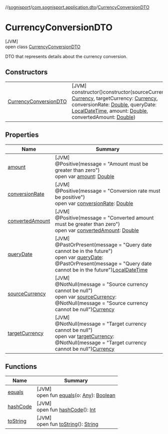 //[sognisport](../../../index.md)/[com.sognisport.application.dto](../index.md)/[CurrencyConversionDTO](index.md)

# CurrencyConversionDTO

[JVM]\
open class [CurrencyConversionDTO](index.md)

DTO that represents details about the currency conversion.

## Constructors

| | |
|---|---|
| [CurrencyConversionDTO](-currency-conversion-d-t-o.md) | [JVM]<br>constructor()constructor(sourceCurrency: [Currency](../../com.sognisport.domain.model/-currency/index.md), targetCurrency: [Currency](../../com.sognisport.domain.model/-currency/index.md), conversionRate: [Double](https://kotlinlang.org/api/latest/jvm/stdlib/kotlin/-double/index.html), queryDate: [LocalDateTime](https://docs.oracle.com/javase/8/docs/api/java/time/LocalDateTime.html), amount: [Double](https://kotlinlang.org/api/latest/jvm/stdlib/kotlin/-double/index.html), convertedAmount: [Double](https://kotlinlang.org/api/latest/jvm/stdlib/kotlin/-double/index.html)) |

## Properties

| Name | Summary |
|---|---|
| [amount](amount.md) | [JVM]<br>@Positive(message = &quot;Amount must be greater than zero&quot;)<br>open var [amount](amount.md): [Double](https://kotlinlang.org/api/latest/jvm/stdlib/kotlin/-double/index.html) |
| [conversionRate](conversion-rate.md) | [JVM]<br>@Positive(message = &quot;Conversion rate must be positive&quot;)<br>open var [conversionRate](conversion-rate.md): [Double](https://kotlinlang.org/api/latest/jvm/stdlib/kotlin/-double/index.html) |
| [convertedAmount](converted-amount.md) | [JVM]<br>@Positive(message = &quot;Converted amount must be greater than zero&quot;)<br>open var [convertedAmount](converted-amount.md): [Double](https://kotlinlang.org/api/latest/jvm/stdlib/kotlin/-double/index.html) |
| [queryDate](query-date.md) | [JVM]<br>@PastOrPresent(message = &quot;Query date cannot be in the future&quot;)<br>open var [queryDate](query-date.md): @PastOrPresent(message = &quot;Query date cannot be in the future&quot;)[LocalDateTime](https://docs.oracle.com/javase/8/docs/api/java/time/LocalDateTime.html) |
| [sourceCurrency](source-currency.md) | [JVM]<br>@NotNull(message = &quot;Source currency cannot be null&quot;)<br>open var [sourceCurrency](source-currency.md): @NotNull(message = &quot;Source currency cannot be null&quot;)[Currency](../../com.sognisport.domain.model/-currency/index.md) |
| [targetCurrency](target-currency.md) | [JVM]<br>@NotNull(message = &quot;Target currency cannot be null&quot;)<br>open var [targetCurrency](target-currency.md): @NotNull(message = &quot;Target currency cannot be null&quot;)[Currency](../../com.sognisport.domain.model/-currency/index.md) |

## Functions

| Name | Summary |
|---|---|
| [equals](equals.md) | [JVM]<br>open fun [equals](equals.md)(o: [Any](https://kotlinlang.org/api/latest/jvm/stdlib/kotlin/-any/index.html)): [Boolean](https://kotlinlang.org/api/latest/jvm/stdlib/kotlin/-boolean/index.html) |
| [hashCode](hash-code.md) | [JVM]<br>open fun [hashCode](hash-code.md)(): [Int](https://kotlinlang.org/api/latest/jvm/stdlib/kotlin/-int/index.html) |
| [toString](to-string.md) | [JVM]<br>open fun [toString](to-string.md)(): [String](https://docs.oracle.com/javase/8/docs/api/java/lang/String.html) |
